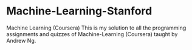 # Machine-Learning-Stanford
Machine Learning (Coursera)
This is my solution to all the programming assignments and quizzes of Machine-Learning (Coursera) taught by Andrew Ng.
